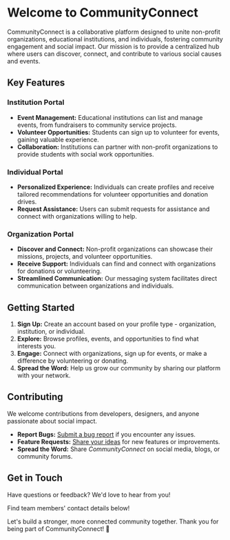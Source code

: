 # Welcome to CommunityConnect

CommunityConnect is a collaborative platform designed to unite non-profit organizations, educational institutions, and individuals, fostering community engagement and social impact. Our mission is to provide a centralized hub where users can discover, connect, and contribute to various social causes and events.

## Key Features

### Institution Portal
- **Event Management:** Educational institutions can list and manage events, from fundraisers to community service projects.
- **Volunteer Opportunities:** Students can sign up to volunteer for events, gaining valuable experience.
- **Collaboration:** Institutions can partner with non-profit organizations to provide students with social work opportunities.

### Individual Portal
- **Personalized Experience:** Individuals can create profiles and receive tailored recommendations for volunteer opportunities and donation drives.
- **Request Assistance:** Users can submit requests for assistance and connect with organizations willing to help.

### Organization Portal
- **Discover and Connect:** Non-profit organizations can showcase their missions, projects, and volunteer opportunities.
- **Receive Support:** Individuals can find and connect with organizations for donations or volunteering.
- **Streamlined Communication:** Our messaging system facilitates direct communication between organizations and individuals.

## Getting Started

1. **Sign Up:** Create an account based on your profile type - organization, institution, or individual.
2. **Explore:** Browse profiles, events, and opportunities to find what interests you.
3. **Engage:** Connect with organizations, sign up for events, or make a difference by volunteering or donating.
4. **Spread the Word:** Help us grow our community by sharing our platform with your network.

## Contributing

We welcome contributions from developers, designers, and anyone passionate about social impact.

- **Report Bugs:** [Submit a bug report]() if you encounter any issues.
- **Feature Requests:** [Share your ideas]() for new features or improvements.
- **Spread the Word:** Share *CommunityConnect* on social media, blogs, or community forums.

## Get in Touch

Have questions or feedback? We'd love to hear from you!

Find team members' contact details below!

Let's build a stronger, more connected community together. Thank you for being part of CommunityConnect! 🌟

